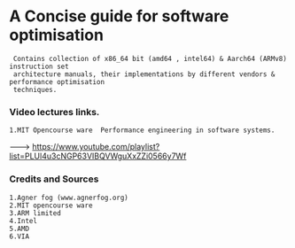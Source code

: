 # A Concise guide for software optimisation 

```
 Contains collection of x86_64 bit (amd64 , intel64) & Aarch64 (ARMv8) instruction set     
 architecture manuals, their implementations by different vendors & performance optimisation 
 techniques.  
```
### Video lectures links.
```
1.MIT Opencourse ware  Performance engineering in software systems.
```   
---> https://www.youtube.com/playlist?list=PLUl4u3cNGP63VIBQVWguXxZZi0566y7Wf

### Credits and Sources
```
1.Agner fog (www.agnerfog.org) 
2.MIT opencourse ware
3.ARM limited
4.Intel
5.AMD
6.VIA
```

